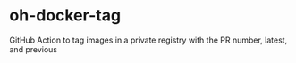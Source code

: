 # oh-docker-tag
GitHub Action to tag images in a private registry with the PR number, latest, and previous
